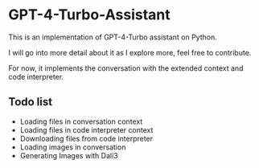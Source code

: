 # GPT-4-Turbo-Assistant 

This is an implementation of GPT-4-Turbo assistant on Python.

I will go into more detail about it as I explore more, feel free to contribute.

For now, it implements the conversation with the extended context and code interpreter.

## Todo list
* Loading files in conversation context
* Loading files in code interpreter context
* Downloading files from code interpreter
* Loading images in conversation
* Generating Images with Dali3
